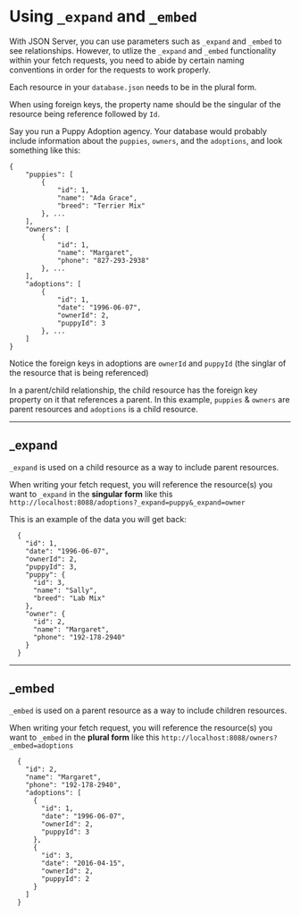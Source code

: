 # Using `_expand` and `_embed` #

With JSON Server, you can use parameters such as `_expand` and `_embed` to see relationships. However, to utlize the `_expand` and `_embed` functionality within your fetch requests, you need to abide by certain naming conventions in order for the requests to work properly.

Each resource in your `database.json` needs to be in the plural form.

When using foreign keys, the property name should be the singular of the resource being reference followed by `Id`.

Say you run a Puppy Adoption agency. Your database would probably include information about the `puppies`, `owners`, and the `adoptions`, and look something like this:
```
{
    "puppies": [
        {
            "id": 1,
            "name": "Ada Grace",
            "breed": "Terrier Mix"
        }, ...
    ],
    "owners": [
        {
            "id": 1,
            "name": "Margaret",
            "phone": "827-293-2938"
        }, ...
    ],
    "adoptions": [
        {
            "id": 1,
            "date": "1996-06-07",
            "ownerId": 2,
            "puppyId": 3
        }, ...
    ]
}
```
Notice the foreign keys in adoptions are `ownerId` and `puppyId` (the singlar of the resource that is being referenced)

In a parent/child relationship, the child resource has the foreign key property on it that references a parent. In this example, `puppies` & `owners` are parent resources and `adoptions` is a child resource.

----
## _expand ##
 
`_expand` is used on a child resource as a way to include parent resources.

When writing your fetch request, you will reference the resource(s) you want to `_expand` in the **singular form** like this `http://localhost:8088/adoptions?_expand=puppy&_expand=owner`

This is an example of the data you will get back:
```
  {
    "id": 1,
    "date": "1996-06-07",
    "ownerId": 2,
    "puppyId": 3,
    "puppy": {
      "id": 3,
      "name": "Sally",
      "breed": "Lab Mix"
    },
    "owner": {
      "id": 2,
      "name": "Margaret",
      "phone": "192-178-2940"
    }
  }
```

---
## _embed ##

`_embed` is used on a parent resource as a way to include children resources.

When writing your fetch request, you will reference the resource(s) you want to `_embed` in the **plural form** like this `http://localhost:8088/owners?_embed=adoptions`

```
  {
    "id": 2,
    "name": "Margaret",
    "phone": "192-178-2940",
    "adoptions": [
      {
        "id": 1,
        "date": "1996-06-07",
        "ownerId": 2,
        "puppyId": 3
      },
      {
        "id": 3,
        "date": "2016-04-15",
        "ownerId": 2,
        "puppyId": 2
      }
    ]
  }
  ```